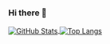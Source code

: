 ### Hi there 👋

<a href="https://github.com/roceys">
  <img align="center" alt="GitHub Stats" src="https://github-readme-stats.vercel.app/api?username=ntestoc3&show_icons=true&include_all_commits=true" />
</a>
<a href="https://github.com/roceys">
  <img align="center" alt="Top Langs" src="https://github-readme-stats.vercel.app/api/top-langs/?username=ntestoc3&layout=compact" />
</a>
